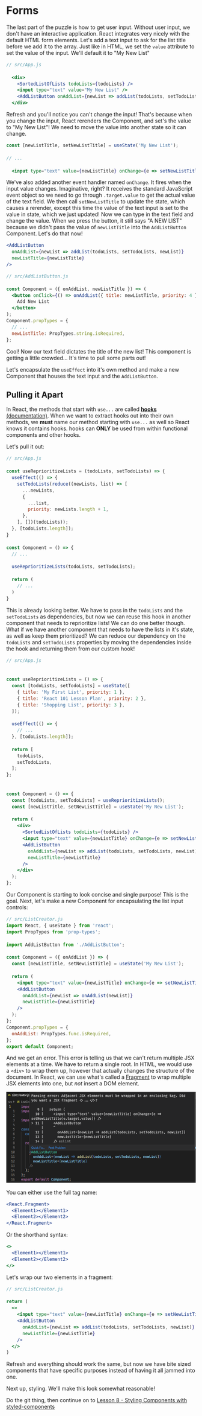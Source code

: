 # Forms

The last part of the puzzle is how to get user input. Without user input, we
don't have an interactive application. React integrates very nicely with the
default HTML form elements. Let's add a text input to ask for the list title
before we add it to the array. Just like in HTML, we set the `value`
attribute to set the value of the input. We'll default it to "My New List"

```jsx
// src/App.js

  <div>
    <SortedListOfLists todoLists={todoLists} />
    <input type="text" value="My New List" />
    <AddListButton onAddList={newList => addList(todoLists, setTodoLists, newList)} />
  </div>
```

Refresh and you'll notice you can't change the input! That's because when you
change the input, React rerenders the Component, and set's the value to "My
New List"! We need to move the value into another state so it can change.

```jsx
const [newListTitle, setNewListTitle] = useState('My New List');

// ...

  <input type="text" value={newListTitle} onChange={e => setNewListTitle(e.target.value)} />
```

We've also added another event handler named `onChange`. It fires when the
input value changes. Imaginative, right? It receives the standard JavaScript
event object so we need to go through `.target.value` to get the actual value
of the text field. We then call `setNewListTitle` to update the state, which
causes a rerender, except this time the value of the text input is set to the
value in state, which we just updated! Now we can type in the text field and
change the value. When we press the button, it still says "A NEW LIST"
because we didn't pass the value of `newListTitle` into the `AddListButton`
Component. Let's do that now!

```jsx
<AddListButton
  onAddList={newList => addList(todoLists, setTodoLists, newList)}
  newListTitle={newListTitle}
/>
```

```jsx
// src/AddListButton.js

const Component = ({ onAddList, newListTitle }) => (
  <button onClick={() => onAddList({ title: newListTitle, priority: 4 })}>
    Add New List
  </button>
);
Component.propTypes = {
  // ...
  newListTitle: PropTypes.string.isRequired,
};
```

Cool! Now our text field dictates the title of the new list! This component
is getting a little crowded... It's time to pull some parts out!

Let's encapsulate the `useEffect` into it's own method and make a new
Component that houses the text input and the `AddListButton`.

## Pulling it Apart

In React, the methods that start with `use...` are called [**hooks**
(documentation)](https://reactjs.org/docs/hooks-overview.html). When we want
to extract hooks out into their own methods, we **must** name our method
starting with `use...` as well so React knows it contains hooks. hooks can
**ONLY** be used from within functional components and other hooks.

Let's pull it out:

```jsx
// src/App.js

const useReprioritizeLists = (todoLists, setTodoLists) => {
  useEffect(() => {
    setTodoLists(reduce((newLists, list) => [
      ...newLists,
      {
        ...list,
        priority: newLists.length + 1,
      },
    ], [])(todoLists));
  }, [todoLists.length]);
}

const Component = () => {
  // ...

  useReprioritizeLists(todoLists, setTodoLists);

  return (
    // ...
  )
}
```

This is already looking better. We have to pass in the `todoLists` and the
`setTodoLists` as dependencies, but now we can reuse this hook in another
component that needs to reprioritize lists! We can do one better though. What
if we have another component that needs to have the lists in it's state, as
well as keep them prioritized? We can reduce our dependency on the
`todoLists` and `setTodoLists` properties by moving the dependencies inside
the hook and returning them from our custom hook!

```jsx
// src/App.js


const useReprioritizeLists = () => {
  const [todoLists, setTodoLists] = useState([
    { title: 'My First List', priority: 1 },
    { title: 'React 101 Lesson Plan', priority: 2 },
    { title: 'Shopping List', priority: 3 },
  ]);

  useEffect(() => {
    // ...
  }, [todoLists.length]);

  return [
    todoLists,
    setTodoLists,
  ];
};


const Component = () => {
  const [todoLists, setTodoLists] = useReprioritizeLists();
  const [newListTitle, setNewListTitle] = useState('My New List');

  return (
    <div>
      <SortedListOfLists todoLists={todoLists} />
      <input type="text" value={newListTitle} onChange={e => setNewListTitle(e.target.value)} />
      <AddListButton
        onAddList={newList => addList(todoLists, setTodoLists, newList)}
        newListTitle={newListTitle}
      />
    </div>
  );
};
```

Our Component is starting to look concise and single purpose! This is the
goal. Next, let's make a new Component for encapsulating the list input
controls:

```jsx
// src/ListCreator.js
import React, { useState } from 'react';
import PropTypes from 'prop-types';

import AddListButton from './AddListButton';

const Component = ({ onAddList }) => {
  const [newListTitle, setNewListTitle] = useState('My New List');

  return (
    <input type="text" value={newListTitle} onChange={e => setNewListTitle(e.target.value)} />
    <AddListButton
      onAddList={newList => onAddList(newList)}
      newListTitle={newListTitle}
    />
  );
};
Component.propTypes = {
  onAddList: PropTypes.func.isRequired,
};
export default Component;
```

And we get an error. This error is telling us that we can't return multiple
JSX elements at a time. We have to return a single root. In HTML, we would
use a `<div>` to wrap them up, however that actually changes the structure of
the document. In React, we can use what's called a
[Fragment](https://reactjs.org/docs/fragments.html) to wrap multiple JSX
elements into one, but _not_ insert a DOM element.

![fragment error](images/07/error-fragments.png)

You can either use the full tag name:
```jsx
<React.Fragment>
  <Element1></Element1>
  <Element2></Element2>
</React.Fragment>
```
Or the shorthand syntax:
```jsx
<>
  <Element1></Element1>
  <Element2></Element2>
</>
```

Let's wrap our two elements in a fragment:

```jsx
// src/ListCreator.js

return (
  <>
    <input type="text" value={newListTitle} onChange={e => setNewListTitle(e.target.value)} />
    <AddListButton
      onAddList={newList => addList(todoLists, setTodoLists, newList)}
      newListTitle={newListTitle}
    />
  </>
)
```

Refresh and everything should work the same, but now we have bite sized
components that have specific purposes instead of having it all jammed into
one.

Next up, styling. We'll make this look somewhat reasonable!

Do the git thing, then continue on to [Lesson 8 - Styling Components with
styled-components](08_Styling_Components_With_Styled_Components.md)